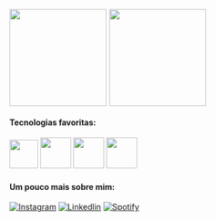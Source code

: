 <div style="display:flex; align-items: center;  gap:1%; margin-top: 5%; margin-bottom: 3%;">

<img height="170em" src="https://github-readme-stats.vercel.app/api?username=gabriel04alves&show_icons=true&theme=gotham"/>
<img height="170em" src="https://github-readme-stats.vercel.app/api/top-langs/?username=gabriel04alves&layout=compact&theme=gotham"/>

</div>


#### Tecnologias favoritas: 
<div style="margin-top: 2%; margin-bottom: 4%;"> 

<img src="https://img.icons8.com/material-outlined/384/BCEEFF/html-5.png" style="height: 50px;" viewBox="0 0 24 24" >
</img> 
<img src="https://img.icons8.com/windows/512/BCEEFF/css3.png" style="height: 54px;" viewBox="0 0 24 24" >
</img> 
<img src="https://img.icons8.com/windows/512/BCEEFF/js-squared.png" style="height: 54px;" viewBox="0 0 24 24" >
</img> 
<img src="https://img.icons8.com/windows/512/BCEEFF/vuejs.png" style="height: 54px;" viewBox="0 0 24 24" >
</img>

</div>

#### Um pouco mais sobre mim:
<div style="margin-top: 2%;">

[![Instagram](https://img.shields.io/badge/Instagram-BCEEFF?style=for-the-badge&logo=instagram&logoColor=black)](https://instagram.com/grb.alves)
[![Linkedlin](https://img.shields.io/badge/LinkedIn-BCEEFF?style=for-the-badge&logo=linkedin&logoColor=black)](https://www.linkedin.com/in/gabriel04alves/)
[![Spotify](https://img.shields.io/badge/Spotify-BCEEFF?&style=for-the-badge&logo=spotify&logoColor=black)](https://open.spotify.com/playlist/2eNu1KHn0obIDmhMxAwK5r?si=1c04979638f54650)
</div>
